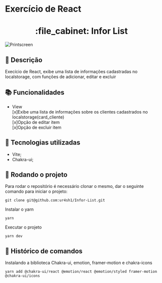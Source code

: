 # Exercício de React
<h1 align="center">:file_cabinet: Infor List</h1>

<img align="center" title="Printscreen" src="" />

## :memo: Descrição
Execício de React, exibe uma lista de informações cadastradas no localstorage, com funções de adicionar, editar e excluir<br>

## :books: Funcionalidades
* View<br>
[x]Exibe uma lista de informações sobre os clientes cadastrados no localstorage(card_cliente)<br>
[x]Opção de editar item<br>
[x]Opção de excluir item<br>


## :wrench: Tecnologias utilizadas
* Vite;
* Chakra-ui;

## :rocket: Rodando o projeto
Para rodar o repositório é necessário clonar o mesmo, dar o seguinte comando para iniciar o projeto:
```
git clone git@github.com:ur4sh1/Infor-List.git
```
Instalar o yarn
```
yarn
```
Executar o projeto
```
yarn dev
```

## :wrench: Histórico de comandos
Instalando a biblioteca Chakra-ui, emotion, framer-motion e chakra-icons
```
yarn add @chakra-ui/react @emotion/react @emotion/styled framer-motion @chakra-ui/icons
```